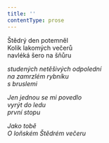 ```yaml
---
title: ''
contentType: prose
---
```


<section>

Štědrý den potemněl  
Kolik lakomých večerů  
navléká šero na šňůru

_studených netěšivých odpolední  
na zamrzlém rybníku  
s bruslemi_

</section>

<section>

_Jen jednou se mi povedlo  
vyrýt do ledu  
první stopu_

</section>

<section>

_Jako tobě  
O loňském Štědrém večeru_

</section>

